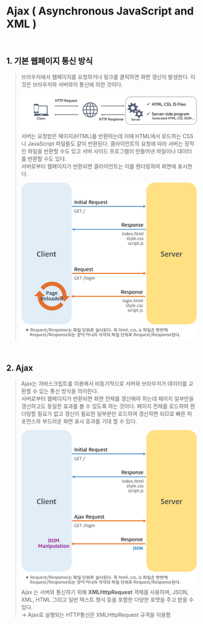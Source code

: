 # Ajax ( Asynchronous JavaScript and XML )

<br>

## 1. 기본 웹페이지 통신 방식 

> 브라우저에서 웹페이지를 요청하거나 링크를 클릭하면 화면 갱신이 발생한다. 이것은 브라우저와 서버와의 통신에 의한 것이다. 
> 
> ![](../img/ajax1.png)
> 서버는 요청받은 페이지(HTML)를 반환하는데 이때 HTML에서 로드하는 CSS나 JavaScript 파일들도 같이 반환된다. 클라이언트의 요청에 따라 서버는 정적인 파일을 반환할 수도 있고 서버 사이드 프로그램이 만들어낸 파일이나 데이터를 반환할 수도 있다. 
> <br> 서버로부터 웹페이지가 반환되면 클라이언트는 이를 렌더링하여 화면에 표시한다. 
> 
> ![](../img/ajax2.png)

<br>

## 2. Ajax

> Ajax는 자바스크립트를 이용해서 비동기적으로 서버와 브라우저가 데이터를 교환할 수 있는 통신 방식을 의미한다. 
> <br> 서버로부터 웹페이지가 반환되면 화면 전체를 갱신해야 하는데 페이지 일부만을 갱신하고도 동일한 효과를 볼 수 있도록 하는 것이다. 페이지 전체를 로드하여 렌더링할 필요가 없고 갱신이 필요한 일부분만 로드하여 갱신하면 되므로 빠른 퍼포먼스와 부드러운 화면 표시 효과를 기대 할 수 있다. 
> 
> ![](../img/ajax3.png)
> Ajax 는 서버와 통신하기 위해 <b>XMLHttpRequest</b> 객체를 사용하며, JSON, XML, HTML 그리고 일반 텍스트 형식 등을 포함한 다양한 포맷을 주고 받을 수 있다. 
> <br> → Ajax로 실행되는 HTTP통신은 XMLHttpRequest 규격을 이용함 